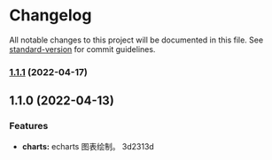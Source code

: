 # Changelog

All notable changes to this project will be documented in this file. See [standard-version](https://github.com/conventional-changelog/standard-version) for commit guidelines.

### [1.1.1](https://github.com/HLGhpz/Data-Talk-TS/compare/v1.1.0...v1.1.1) (2022-04-17)

## 1.1.0 (2022-04-13)


### Features

* **charts:** echarts 图表绘制。 3d2313d
